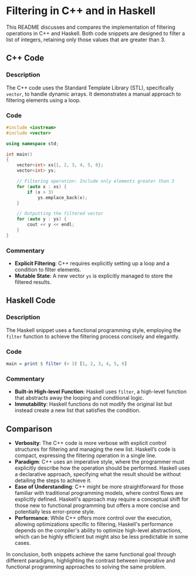 # Filtering in C++ and in Haskell

This README discusses and compares the implementation of filtering operations in C++ and Haskell. Both code snippets are designed to filter a list of integers, retaining only those values that are greater than 3.

## C++ Code

### Description

The C++ code uses the Standard Template Library (STL), specifically `vector`, to handle dynamic arrays. It demonstrates a manual approach to filtering elements using a loop.

### Code

```cpp
#include <iostream>
#include <vector>

using namespace std;

int main()
{
    vector<int> xs{1, 2, 3, 4, 5, 6};
    vector<int> ys;

    // Filtering operation: Include only elements greater than 3
    for (auto x : xs) {
        if (x > 3)
            ys.emplace_back(x);
    }

    // Outputting the filtered vector
    for (auto y : ys) {
        cout << y << endl;
    }
}
```

### Commentary

- **Explicit Filtering**: C++ requires explicitly setting up a loop and a condition to filter elements.
- **Mutable State**: A new vector `ys` is explicitly managed to store the filtered results.

## Haskell Code

### Description

The Haskell snippet uses a functional programming style, employing the `filter` function to achieve the filtering process concisely and elegantly.

### Code

```haskell
main = print $ filter (> 3) [1, 2, 3, 4, 5, 6]
```

### Commentary

- **Built-in High-level Function**: Haskell uses `filter`, a high-level function that abstracts away the looping and conditional logic.
- **Immutability**: Haskell functions do not modify the original list but instead create a new list that satisfies the condition.

## Comparison

- **Verbosity**: The C++ code is more verbose with explicit control structures for filtering and managing the new list. Haskell’s code is compact, expressing the filtering operation in a single line.
- **Paradigm**: C++ uses an imperative style, where the programmer must explicitly describe how the operation should be performed. Haskell uses a declarative approach, specifying what the result should be without detailing the steps to achieve it.
- **Ease of Understanding**: C++ might be more straightforward for those familiar with traditional programming models, where control flows are explicitly defined. Haskell's approach may require a conceptual shift for those new to functional programming but offers a more concise and potentially less error-prone style.
- **Performance**: While C++ offers more control over the execution, allowing optimizations specific to filtering, Haskell's performance depends on the compiler's ability to optimize high-level abstractions, which can be highly efficient but might also be less predictable in some cases.

In conclusion, both snippets achieve the same functional goal through different paradigms, highlighting the contrast between imperative and functional programming approaches to solving the same problem.
